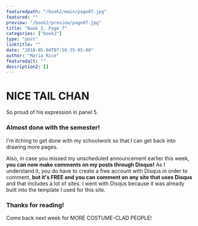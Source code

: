 ```yaml
---
featuredpath: "/book2/main/page07.jpg"
featured: ""
preview: "/book2/preview/page07.jpg"
title: "Book 2, Page 7"
categories: ["book2"]
type: "post"
linktitle: ""
date: "2018-05-04T07:50:35-05:00"
author: "Maria Rice"
featuredalt: ""
description2: []
---
```


# NICE TAIL CHAN

So proud of his expression in panel 5.

### Almost done with the semester!
I'm itching to get done with
my schoolwork so that I can get back into drawing more
pages.

Also, in case you missed my unscheduled announcement earlier
this week, **you can now make comments on my posts through
Disqus!** As I understand it, you do have to create a free
account with Disqus in order to comment, **but it's FREE and
you can comment on any site that uses Disqus** and that includes
a lot of sites. I went with Disqus because it was already
built into the template I used for this site.

### Thanks for reading!

Come back next week for MORE COSTUME-CLAD PEOPLE!
